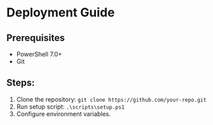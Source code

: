 # Deployment Guide

## Prerequisites
- PowerShell 7.0+
- Git

## Steps:
1. Clone the repository: `git clone https://github.com/your-repo.git`
2. Run setup script: `.\scripts\setup.ps1`
3. Configure environment variables.
